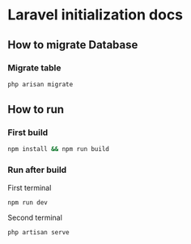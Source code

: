 # Laravel initialization docs

## How to migrate Database

### Migrate table

```bash
php arisan migrate
```

## How to run

### First build

```bash
npm install && npm run build
```

### Run after build

First terminal

```bash
npm run dev
```

Second terminal

```bash
php artisan serve
```
